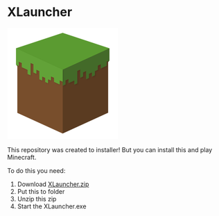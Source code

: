 # XLauncher
<img src="https://github.com/avirt1274/XLauncher/blob/main/Dakirby309-Simply-Styled-Minecraft.256.png"></img>

This repository was created to installer! But you can install this and play Minecraft.

To do this you need:
1. Download [XLauncher.zip](https://github.com/avirt1274/XLauncher/blob/main/XLauncher.zip)
2. Put this to folder
3. Unzip this zip
4. Start the XLauncher.exe
